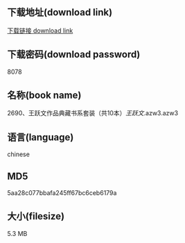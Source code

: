 ## 下载地址(download link)
[下载链接 download link](https://voluble-croquembouche-d321dc.netlify.app/?s=2690%E3%80%81%E7%8E%8B%E8%B7%83%E6%96%87%E4%BD%9C%E5%93%81%E5%85%B8%E8%97%8F%E4%B9%A6%E7%B3%BB%E5%A5%97%E8%A3%85%EF%BC%88%E5%85%B110%E6%9C%AC%EF%BC%89_%E7%8E%8B%E8%B7%83%E6%96%87_.azw3)

## 下载密码(download password)
8078

## 名称(book name)
2690、王跃文作品典藏书系套装（共10本）_王跃文_.azw3.azw3

## 语言(language)
chinese

## MD5
5aa28c077bbafa245ff67bc6ceb6179a

## 大小(filesize)
5.3 MB
